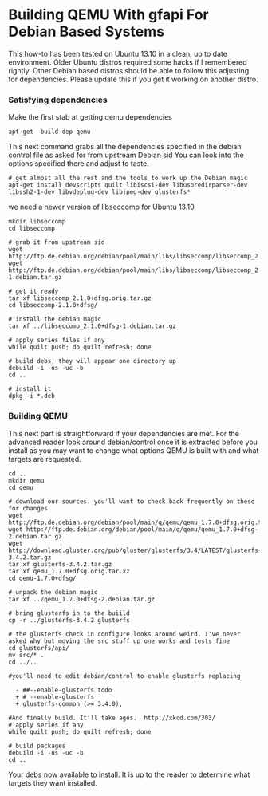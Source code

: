 # Building QEMU With gfapi For Debian Based Systems

This how-to has been tested on Ubuntu 13.10 in a clean, up to date
environment. Older Ubuntu distros required some hacks if I remembered
rightly. Other Debian based distros should be able to follow this
adjusting for dependencies. Please update this if you get it working on
another distro.

### Satisfying dependencies

Make the first stab at getting qemu dependencies

```console
apt-get  build-dep qemu
```

This next command grabs all the dependencies specified in the debian
control file as asked for from upstream Debian sid You can look into the
options specified there and adjust to taste.

```console
# get almost all the rest and the tools to work up the Debian magic
apt-get install devscripts quilt libiscsi-dev libusbredirparser-dev libssh2-1-dev libvdeplug-dev libjpeg-dev glusterfs*
```

we need a newer version of libseccomp for Ubuntu 13.10

```console
mkdir libseccomp
cd libseccomp

# grab it from upstream sid
wget http://ftp.de.debian.org/debian/pool/main/libs/libseccomp/libseccomp_2.1.0+dfsg.orig.tar.gz
wget http://ftp.de.debian.org/debian/pool/main/libs/libseccomp/libseccomp_2.1.0+dfsg-1.debian.tar.gz

# get it ready
tar xf libseccomp_2.1.0+dfsg.orig.tar.gz
cd libseccomp-2.1.0+dfsg/

# install the debian magic
tar xf ../libseccomp_2.1.0+dfsg-1.debian.tar.gz

# apply series files if any
while quilt push; do quilt refresh; done

# build debs, they will appear one directory up
debuild -i -us -uc -b
cd ..

# install it
dpkg -i *.deb
```

### Building QEMU

This next part is straightforward if your dependencies are met. For the
advanced reader look around debian/control once it is extracted before
you install as you may want to change what options QEMU is built with
and what targets are requested.

```console
cd ..
mkdir qemu
cd qemu

# download our sources. you'll want to check back frequently on these for changes
wget http://ftp.de.debian.org/debian/pool/main/q/qemu/qemu_1.7.0+dfsg.orig.tar.xz
wget http://ftp.de.debian.org/debian/pool/main/q/qemu/qemu_1.7.0+dfsg-2.debian.tar.gz
wget http://download.gluster.org/pub/gluster/glusterfs/3.4/LATEST/glusterfs-3.4.2.tar.gz
tar xf glusterfs-3.4.2.tar.gz
tar xf qemu_1.7.0+dfsg.orig.tar.xz
cd qemu-1.7.0+dfsg/

# unpack the debian magic
tar xf ../qemu_1.7.0+dfsg-2.debian.tar.gz

# bring glusterfs in to the buiild
cp -r ../glusterfs-3.4.2 glusterfs

# the glusterfs check in configure looks around weird. I've never asked why but moving the src stuff up one works and tests fine
cd glusterfs/api/
mv src/* .
cd ../..

#you'll need to edit debian/control to enable glusterfs replacing

  - ##--enable-glusterfs todo
  + # --enable-glusterfs
  + glusterfs-common (>= 3.4.0),

#And finally build. It'll take ages.  http://xkcd.com/303/
# apply series if any
while quilt push; do quilt refresh; done

# build packages
debuild -i -us -uc -b
cd ..
```

Your debs now available to install. It is up to the reader to determine
what targets they want installed.
